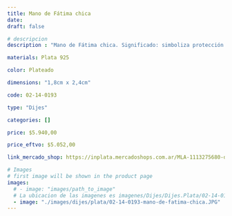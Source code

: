 ```yaml
---
title: Mano de Fátima chica
date: 
draft: false

# descripcion
description : "Mano de Fátima chica. Significado: simboliza protección."

materials: Plata 925

color: Plateado

dimensions: "1,8cm x 2,4cm"

code: 02-14-0193

type: "Dijes"

categories: []

price: $5.940,00

price_eftvo: $5.052,00

link_mercado_shop: https://inplata.mercadoshops.com.ar/MLA-1113275680-dije-de-plata-mano-de-fátima-chica-_JM

# Images
# first image will be shown in the product page
images:
  # - image: "images/path_to_image"
  # La ubicacion de las imagenes es imagenes/Dijes/Dijes.Plata/02-14-0193-mano-de-fatima-chica
  - image: "./images/dijes/plata/02-14-0193-mano-de-fatima-chica.JPG"
---
```

